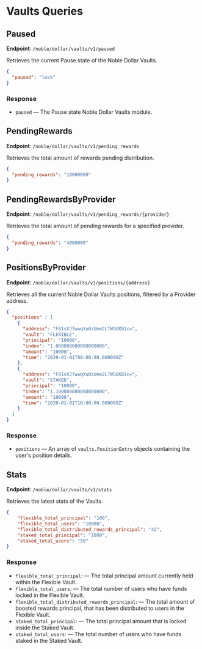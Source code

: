 # Vaults Queries

## Paused

**Endpoint**: `/noble/dollar/vaults/v1/paused`

Retrieves the current Pause state of the Noble Dollar Vaults.

```json
{
  "paused": "lock"
}
```

### Response

- `paused` — The Pause state Noble Dollar Vaults module.

## PendingRewards

**Endpoint**: `/noble/dollar/vaults/v1/pending_rewards`

Retrieves the total amount of rewards pending distribution.

```json
{
  "pending_rewards": "10000000"
}
```

## PendingRewardsByProvider

**Endpoint**: `/noble/dollar/vaults/v1/pending_rewards/{provider}`

Retrieves the total amount of pending rewards for a specified provider.

```json
{
  "pending_rewards": "4000000"
}
```

## PositionsByProvider

**Endpoint**: `/noble/dollar/vaults/v1/positions/{address}`

Retrieves all the current Noble Dollar Vaults positions, filtered by a Provider address.

```json
{
  "positions" : [
    {
      "address": "F81sXJ7wwqXu0zUme2LTWSUXB1c=",
      "vault": "FLEXIBLE",
      "principal": "10000",
      "index": "1.000000000000000000",
      "amount": "10000",
      "time": "2020-01-01T08:00:00.000000Z"
    },
    {
      "address": "F81sXJ7wwqXu0zUme2LTWSUXB1c=",
      "vault": "STAKED",
      "principal": "10000",
      "index": "1.100000000000000000",
      "amount": "10000",
      "time": "2020-01-01T10:00:00.000000Z"
    }
  ]
}
```

### Response

- `positions` — An array of `vaults.PositionEntry` objects containing the user's position details.

## Stats

**Endpoint**: `/noble/dollar/vaults/v1/stats`

Retrieves the latest stats of the Vaults.

```json
{
    "flexible_total_principal": "100",
    "flexible_total_users": "10000",
    "flexible_total_distributed_rewards_principal": "42",
    "staked_total_principal": "1000",
    "staked_total_users": "50"
}
```

### Response

- `flexible_total_principal`: — The total principal amount currently held within the Flexible Vault.
- `flexible_total_users`: — The total number of users who have funds locked in the Flexible Vault.
- `flexible_total_distributed_rewards_principal`: — The total amount of boosted rewards principal, that has been distributed to users in the Flexible Vault.
- `staked_total_principal`: — The total principal amount that is locked inside the Staked Vault.
- `staked_total_users`: — The total number of users who have funds staked in the Staked Vault.
